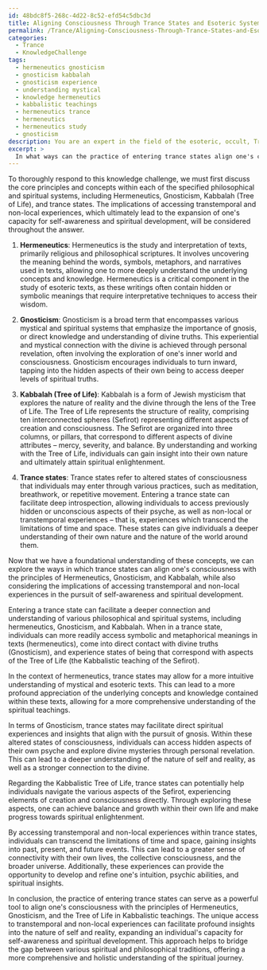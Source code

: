 ```yaml
---
id: 48bdc8f5-268c-4d22-8c52-efd54c5dbc3d
title: Aligning Consciousness Through Trance States and Esoteric Systems
permalink: /Trance/Aligning-Consciousness-Through-Trance-States-and-Esoteric-Systems/
categories:
  - Trance
  - KnowledgeChallenge
tags:
  - hermeneutics gnosticism
  - gnosticism kabbalah
  - gnosticism experience
  - understanding mystical
  - knowledge hermeneutics
  - kabbalistic teachings
  - hermeneutics trance
  - hermeneutics
  - hermeneutics study
  - gnosticism
description: You are an expert in the field of the esoteric, occult, Trance and Education. You are a writer of tests, challenges, books and deep knowledge on Trance for initiates and students to gain deep insights and understanding from. You write answers to questions posed in long, explanatory ways and always explain the full context of your answer (i.e., related concepts, formulas, examples, or history), as well as the step-by-step thinking process you take to answer the challenges. Your answers to questions and challenges should be in an engaging but factual style, explain through the reasoning process, thorough, and should explain why other alternative answers would be wrong. Summarize the key themes, ideas, and conclusions at the end.
excerpt: > 
  In what ways can the practice of entering trance states align one's consciousness with the underlying principles of Hermeneutics, Gnosticism, and the Tree of Life as described in Kabbalistic teachings, while also considering the implications of accessing transtemporal and non-local experiences to expand an individual's capacity for self-awareness and spiritual development?
---
```

To thoroughly respond to this knowledge challenge, we must first discuss the core principles and concepts within each of the specified philosophical and spiritual systems, including Hermeneutics, Gnosticism, Kabbalah (Tree of Life), and trance states. The implications of accessing transtemporal and non-local experiences, which ultimately lead to the expansion of one's capacity for self-awareness and spiritual development, will be considered throughout the answer.

1. **Hermeneutics**: Hermeneutics is the study and interpretation of texts, primarily religious and philosophical scriptures. It involves uncovering the meaning behind the words, symbols, metaphors, and narratives used in texts, allowing one to more deeply understand the underlying concepts and knowledge. Hermeneutics is a critical component in the study of esoteric texts, as these writings often contain hidden or symbolic meanings that require interpretative techniques to access their wisdom.

2. **Gnosticism**: Gnosticism is a broad term that encompasses various mystical and spiritual systems that emphasize the importance of gnosis, or direct knowledge and understanding of divine truths. This experiential and mystical connection with the divine is achieved through personal revelation, often involving the exploration of one's inner world and consciousness. Gnosticism encourages individuals to turn inward, tapping into the hidden aspects of their own being to access deeper levels of spiritual truths.

3. **Kabbalah (Tree of Life)**: Kabbalah is a form of Jewish mysticism that explores the nature of reality and the divine through the lens of the Tree of Life. The Tree of Life represents the structure of reality, comprising ten interconnected spheres (Sefirot) representing different aspects of creation and consciousness. The Sefirot are organized into three columns, or pillars, that correspond to different aspects of divine attributes – mercy, severity, and balance. By understanding and working with the Tree of Life, individuals can gain insight into their own nature and ultimately attain spiritual enlightenment.

4. **Trance states**: Trance states refer to altered states of consciousness that individuals may enter through various practices, such as meditation, breathwork, or repetitive movement. Entering a trance state can facilitate deep introspection, allowing individuals to access previously hidden or unconscious aspects of their psyche, as well as non-local or transtemporal experiences – that is, experiences which transcend the limitations of time and space. These states can give individuals a deeper understanding of their own nature and the nature of the world around them.

Now that we have a foundational understanding of these concepts, we can explore the ways in which trance states can align one's consciousness with the principles of Hermeneutics, Gnosticism, and Kabbalah, while also considering the implications of accessing transtemporal and non-local experiences in the pursuit of self-awareness and spiritual development.

Entering a trance state can facilitate a deeper connection and understanding of various philosophical and spiritual systems, including hermeneutics, Gnosticism, and Kabbalah. When in a trance state, individuals can more readily access symbolic and metaphorical meanings in texts (hermeneutics), come into direct contact with divine truths (Gnosticism), and experience states of being that correspond with aspects of the Tree of Life (the Kabbalistic teaching of the Sefirot).

In the context of hermeneutics, trance states may allow for a more intuitive understanding of mystical and esoteric texts. This can lead to a more profound appreciation of the underlying concepts and knowledge contained within these texts, allowing for a more comprehensive understanding of the spiritual teachings.

In terms of Gnosticism, trance states may facilitate direct spiritual experiences and insights that align with the pursuit of gnosis. Within these altered states of consciousness, individuals can access hidden aspects of their own psyche and explore divine mysteries through personal revelation. This can lead to a deeper understanding of the nature of self and reality, as well as a stronger connection to the divine.

Regarding the Kabbalistic Tree of Life, trance states can potentially help individuals navigate the various aspects of the Sefirot, experiencing elements of creation and consciousness directly. Through exploring these aspects, one can achieve balance and growth within their own life and make progress towards spiritual enlightenment.

By accessing transtemporal and non-local experiences within trance states, individuals can transcend the limitations of time and space, gaining insights into past, present, and future events. This can lead to a greater sense of connectivity with their own lives, the collective consciousness, and the broader universe. Additionally, these experiences can provide the opportunity to develop and refine one's intuition, psychic abilities, and spiritual insights.

In conclusion, the practice of entering trance states can serve as a powerful tool to align one's consciousness with the principles of Hermeneutics, Gnosticism, and the Tree of Life in Kabbalistic teachings. The unique access to transtemporal and non-local experiences can facilitate profound insights into the nature of self and reality, expanding an individual's capacity for self-awareness and spiritual development. This approach helps to bridge the gap between various spiritual and philosophical traditions, offering a more comprehensive and holistic understanding of the spiritual journey.
